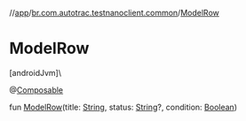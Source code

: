 //[app](../../index.md)/[br.com.autotrac.testnanoclient.common](index.md)/[ModelRow](-model-row.md)

# ModelRow

[androidJvm]\

@[Composable](https://developer.android.com/reference/kotlin/androidx/compose/runtime/Composable.html)

fun [ModelRow](-model-row.md)(title: [String](https://kotlinlang.org/api/latest/jvm/stdlib/kotlin/-string/index.html), status: [String](https://kotlinlang.org/api/latest/jvm/stdlib/kotlin/-string/index.html)?, condition: [Boolean](https://kotlinlang.org/api/latest/jvm/stdlib/kotlin/-boolean/index.html))
